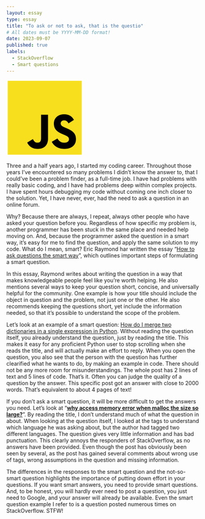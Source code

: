```yaml
---
layout: essay
type: essay
title: "To ask or not to ask, that is the questio"
# All dates must be YYYY-MM-DD format!
date: 2023-09-07
published: true
labels:
  - StackOverflow
  - Smart questions
---
```


<img width="200px" class="rounded float-start pe-4" src="../img/practice-makes-better/js-logo.png">

Three and a half years ago, I started my coding career. Throughout those years I’ve encountered so many problems I didn’t know the answer to, that I could’ve been a problem finder, as a full-time job. I have had problems with really basic coding, and I have had problems deep within complex projects. I have spent hours debugging my code without coming one inch closer to the solution. Yet, I have never, ever, had the need to ask a question in an online forum.

Why? Because there are always, I repeat, always other people who have asked your question before you. Regardless of how specific my problem is, another programmer has been stuck in the same place and needed help moving on. And, because the programmer asked the question in a smart way, it’s easy for me to find the question, and apply the same solution to my code. What do I mean, smart? Eric Raymond har written the essay “[How to ask questions the smart way](http://www.catb.org/esr/faqs/smart-questions.html)”, which outlines important steps of formulating a smart question.

In this essay, Raymond writes about writing the question in a way that makes knowledgeable people feel like you’re worth helping. He also mentions several ways to keep your question short, concise, and universally helpful for the community. One example is how your title should include the object in question and the problem, not just one or the other. He also recommends keeping the questions short, yet include the information needed, so that it’s possible to understand the scope of the problem.

Let’s look at an example of a smart question: [How do I merge two dictionaries in a single expression in Python](https://stackoverflow.com/questions/38987/how-do-i-merge-two-dictionaries-in-a-single-expression-in-python?rq=1). Without reading the question itself, you already understand the question, just by reading the title. This makes it easy for any proficient  Python user to stop scrolling when she reads the title, and will actually make an effort to reply. When you open the question, you also see that the person with the question has further clearified what he wants to do, by making an example in code. There should not be any more room for misunderstandings. The whole post has 2 lines of text and 5 lines of code. That’s it. Often you can judge the quality of a question by the answer. This specific post got an answer with close to 2000 words. That’s equivalent to about 4 pages of text!

If you don’t ask a smart question, it will be more difficult to get the answers you need. Let’s look at “**[why access memory error when malloc the size so large?](https://stackoverflow.com/questions/77064733/why-access-memory-error-when-malloc-the-size-so-large)**”. By reading the title, I don’t understand much of what the question in about. When looking at the question itself, I looked at the tags to understand which language he was asking about, but the author had tagged two different languages. The question gives very little information and has bad punctuation. This clearly annoys the responders of StackOverflow, as no answers have been provided. Even though the post has obviously been seen by several, as the post has gained several comments about wrong use of tags, wrong assumptions in the question and missing information.

The differences in the responses to the smart question and the not-so-smart question highlights the importance of putting down effort in your questions. If you want smart answers, you need to provide smart questions. And, to be honest, you will hardly ever need to post a question, you just need to Google, and your answer will already be available. Even the smart question example I refer to is a question posted numerous times on StackOverflow. STFW!
